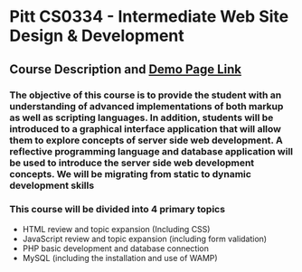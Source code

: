 # Pitt CS0334 - Intermediate Web Site Design & Development

## Course Description and [Demo Page Link](http://www.alectrievel.com/schoolwork/CS0334/projects.html)

### The objective of this course is to provide the student with an understanding of advanced implementations of both markup as well as scripting languages. In addition, students will be introduced to a graphical interface application that will allow them to explore concepts of server side web development. A reflective programming language and database application will be used to introduce the server side web development concepts. We will be migrating from static to dynamic development skills

### This course will be divided into 4 primary topics

* HTML review and topic expansion (Including CSS)
* JavaScript review and topic expansion (including form validation)
* PHP basic development and database connection
* MySQL (including the installation and use of WAMP)